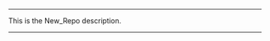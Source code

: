 *************************
  This is the New_Repo description.


****************************























